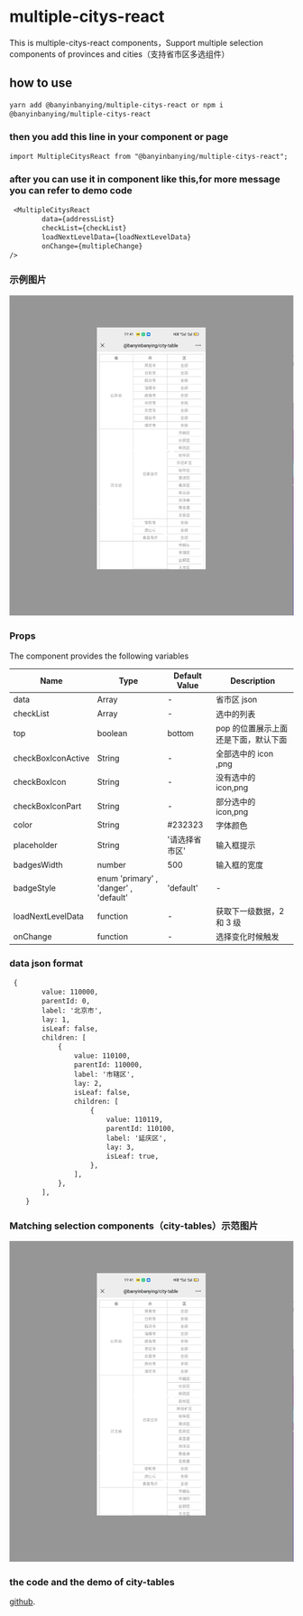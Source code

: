 # multiple-citys-react

This is multiple-citys-react components，Support multiple selection components of provinces and cities（支持省市区多选组件）

## how to use

```
yarn add @banyinbanying/multiple-citys-react or npm i @banyinbanying/multiple-citys-react

```

### then you add this line in your component or page

```
import MultipleCitysReact from "@banyinbanying/multiple-citys-react";

```

### after you can use it in component like this,for more message you can refer to demo code

```
 <MultipleCitysReact
        data={addressList}
        checkList={checkList}
        loadNextLevelData={loadNextLevelData}
        onChange={multipleChange}
/>

```

### 示例图片

![image](https://github.com/zhaochengxian/cityTable/blob/16250a33d0dec558739b20ebf475d53008e33f93/examples/assets/demo-img.jpeg)

### Props

The component provides the following variables

| Name               | Type                                  | Default Value  | Description                          |
| ------------------ | ------------------------------------- | -------------- | ------------------------------------ |
| data               | Array                                 | -              | 省市区 json                          |
| checkList          | Array                                 | -              | 选中的列表                           |
| top                | boolean                               | bottom         | pop 的位置展示上面还是下面，默认下面 |
| checkBoxIconActive | String                                | -              | 全部选中的 icon ,png                 |
| checkBoxIcon       | String                                | -              | 没有选中的 icon,png                  |
| checkBoxIconPart   | String                                | -              | 部分选中的 icon,png                  |
| color              | String                                | #232323        | 字体颜色                             |
| placeholder        | String                                | '请选择省市区' | 输入框提示                           |
| badgesWidth        | number                                | 500            | 输入框的宽度                         |
| badgeStyle         | enum 'primary' , 'danger' , 'default' | 'default'      | -                                    |
| loadNextLevelData  | function                              | -              | 获取下一级数据，2 和 3 级            |
| onChange           | function                              | -              | 选择变化时候触发                     |

### data json format

```
 {
        value: 110000,
        parentId: 0,
        label: '北京市',
        lay: 1,
        isLeaf: false,
        children: [
            {
                value: 110100,
                parentId: 110000,
                label: '市辖区',
                lay: 2,
                isLeaf: false,
                children: [
                    {
                        value: 110119,
                        parentId: 110100,
                        label: '延庆区',
                        lay: 3,
                        isLeaf: true,
                    },
                ],
            },
        ],
    }

```

### Matching selection components（city-tables）示范图片

![image](https://github.com/zhaochengxian/cityTable/blob/16250a33d0dec558739b20ebf475d53008e33f93/examples/assets/demo-img.jpeg)

### the code and the demo of city-tables

[github](https://github.com/zhaochengxian/cityTable).
